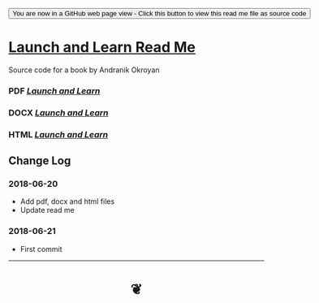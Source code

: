<span style=display:none; >[You are now in a GitHub source code view - click this link to view Read Me file as a web page]( https://launchandlearn.github.io/ "View file as a web page." ) </span>

<div><input type=button onclick="window.location.href='https://github.com/launchandlearn/launchandlearn.github.io'";
value='You are now in a GitHub web page view - Click this button to view this read me file as source code' ></div>

# [Launch and Learn Read Me]( #README.md )

Source code for a book by Andranik Okroyan


### PDF [_Launch and Learn_]( launch-and-learn-by-andranik-okroyan.pdf )

### DOCX [_Launch and Learn_]( launch-and-learn-by-andranik-okroyan.docx )

### HTML [_Launch and Learn_]( launch-and-learn-by-andranik-okroyan.html )


## Change Log

### 2018-06-20

* Add pdf, docx and html files
* Update read me

### 2018-06-21

* First commit
***

# <center title="hello!" ><a href=javascript:window.scrollTo(0,0); style=text-decoration:none; > ❦ </a></center>
